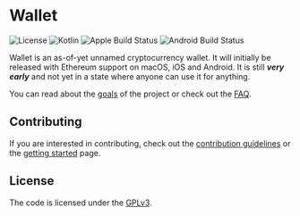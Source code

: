 # Wallet

![License](https://img.shields.io/github/license/conradev/Wallet) ![Kotlin](https://img.shields.io/badge/kotlin-1.7.0-blue?logo=kotlin&logoColor=white) ![Apple Build Status](https://img.shields.io/github/workflow/status/conradev/Wallet/Apple%20Build?label=macos%2C%20ios&logo=Apple) ![Android Build Status](https://img.shields.io/github/workflow/status/conradev/Wallet/Android%20Build?label=android&logo=Android&logoColor=white)

Wallet is an as-of-yet unnamed cryptocurrency wallet. It will initially be released with Ethereum support on macOS, iOS and Android. It is still _**very early**_ and not yet in a state where anyone can use it for anything.

You can read about the [goals](docs/GOALS.md) of the project or check out the [FAQ](docs/FAQ.md).

## Contributing

If you are interested in contributing, check out the [contribution guidelines](docs/CONTRIBUTING.md) or the [getting started](docs/GETTING_STARTED.md) page.

## License

The code is licensed under the [GPLv3](LICENSE.md).
